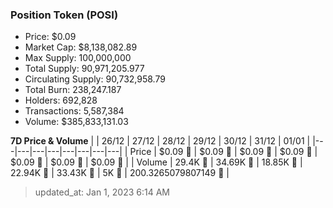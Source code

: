 
  ### Position Token (POSI)
  - Price: $0.09
  - Market Cap: $8,138,082.89
  - Max Supply: 100,000,000
  - Total Supply: 90,971,205.977
  - Circulating Supply: 90,732,958.79
  - Total Burn: 238,247.187
  - Holders: 692,828
  - Transactions: 5,587,384
  - Volume: $385,833,131.03

  **7D Price & Volume**
  | | 26&#x2F;12 | 27&#x2F;12 | 28&#x2F;12 | 29&#x2F;12 | 30&#x2F;12 | 31&#x2F;12 | 01&#x2F;01 |
  |---|---|---|---|---|---|---|---|
  | Price | $0.09 🚀 | $0.09 🔻 | $0.09 🔻 | $0.09 🔻 | $0.09 🚀 | $0.09 🚀 | $0.09 🔻 |
  | Volume | 29.4K 🚀 | 34.69K 🚀 | 18.85K 🔻 | 22.94K 🚀 | 33.43K 🚀 | 5K 🔻 | 200.3265079807149 🔻 |

  > updated_at: Jan 1, 2023 6:14 AM
